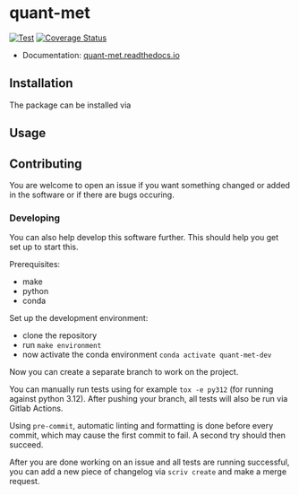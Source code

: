 # quant-met

[![Test](https://github.com/Ruberhauptmann/quant-met/actions/workflows/test.yml/badge.svg)](https://github.com/Ruberhauptmann/quant-met/actions/workflows/test.yml)
[![Coverage Status](https://coveralls.io/repos/github/Ruberhauptmann/quant-met/badge.svg?branch=main)](https://coveralls.io/github/Ruberhauptmann/quant-met?branch=main)

* Documentation: [quant-met.readthedocs.io](https://quant-met.readthedocs.io/en/latest/)

## Installation

The package can be installed via

## Usage

## Contributing

You are welcome to open an issue if you want something changed or added in the software or if there are bugs occuring.

### Developing

You can also help develop this software further.
This should help you get set up to start this.

Prerequisites:
* make
* python
* conda

Set up the development environment:
* clone the repository
* run `make environment`
* now activate the conda environment `conda activate quant-met-dev`

Now you can create a separate branch to work on the project.

You can manually run tests using for example `tox -e py312` (for running against python 3.12).
After pushing your branch, all tests will also be run via Gitlab Actions.

Using `pre-commit`, automatic linting and formatting is done before every commit, which may cause the first commit to fail.
A second try should then succeed.

After you are done working on an issue and all tests are running successful, you can add a new piece of changelog via `scriv create` and make a merge request.
